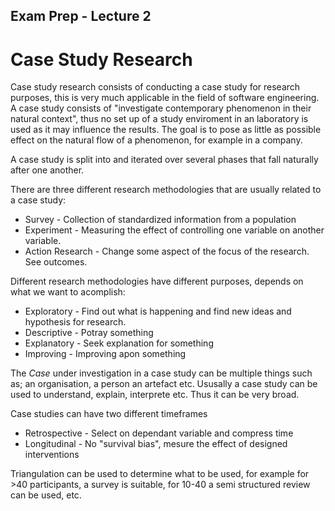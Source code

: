 Exam Prep - Lecture 2
---
# Case Study Research 
Case study research consists of conducting a case study for research purposes, this is very much applicable in the field of software engineering. A case study consists of "investigate contemporary phenomenon in their natural context", thus no set up of a study enviroment in an laboratory is used as it may influence the results. The goal is to pose as little as possible effect on the natural flow of a phenomenon, for example in a company. 

A case study is split into and iterated over several phases that fall naturally after one another. 

There are three different research methodologies that are usually related to a case study: 
* Survey - Collection of standardized information from a population
* Experiment - Measuring the effect of controlling one variable on another variable.
* Action Research - Change some aspect of the focus of the research. See outcomes.

Different research methodologies have different purposes, depends on what we want to acomplish: 
* Exploratory - Find out what is happening and find new ideas and hypothesis for research. 
* Descriptive - Potray something 
* Explanatory - Seek explanation for something
* Improving - Improving apon something


The *Case* under investigation in a case study can be multiple things such as; an organisation, a person  an artefact etc. 
Ususally a case study can be used to understand, explain, interprete etc. Thus it can be very broad. 

Case studies can have two different timeframes 
* Retrospective - Select on dependant variable and compress time 
* Longitudinal - No "survival bias", mesure the effect of designed interventions

Triangulation can be used to determine what to be used, for example for >40 participants, a survey is suitable, for 10-40 a semi structured review can be used, etc.